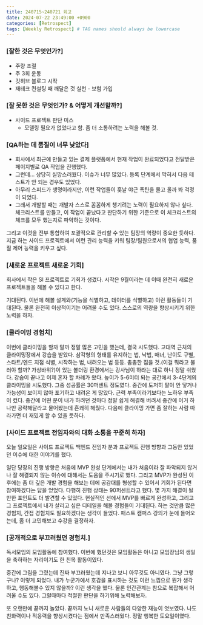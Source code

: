 ```yaml
---
title: 240715~240721 회고
date: 2024-07-22 23:49:00 +0900
categories: [Retrospect]
tags: [Weekly Retrospect] # TAG names should always be lowercase
---
```


### [잘한 것은 무엇인가?]

- 주량 조절
- 주 3회 운동
- 깃허브 블로그 시작
- 재테크 컨설팅 때 깨달은 것 실천 - 보험 가입

### [잘 못한 것은 무엇인가? & 어떻게 개선할까?]

- 사이드 프로젝트 판단 미스
    - 모델링 필요가 없었다고 함. 좀 더 소통하려는 노력을 해볼 것.

### [QA하는 데 품질이 너무 낮았다]

- 회사에서 최근에 만들고 있는 결제 플랫폼에서 현재 작업이 완료되었다고 전달받은 페이지별로 QA 작업을 진행했다.
- 그런데… 상당히 실망스러웠다. 이슈가 너무 많았다. 등록 단계에서 막혀서 다음 테스트가 안 되는 경우도 있었다.
- 아무리 스피드가 생명이라지만, 이런 작업들이 훗날 야근 폭탄을 몰고 올까 봐 걱정이 되었다.
- 그래서 개발할 때는 개발자 스스로 꼼꼼하게 챙기려는 노력이 필요하지 않나 싶다. 체크리스트를 만들고, 이 작업이 끝났다고 판단하기 위한 기준으로 이 체크리스트의 체크를 모두 했는지로 파악하는 것이다.

그리고 이것을 전부 통합하여 포괄적으로 관리할 수 있는 팀장의 역량이 중요한 듯하다. 지금 하는 사이드 프로젝트에서 이런 관리 능력을 키워 팀장/팀원으로서의 협업 능력, 품질 제어 능력을 키우고 싶다.

### [새로운 프로젝트 새로운 기회]

회사에서 작은 SI 프로젝트로 기회가 생겼다. 시작은 9월이라는 데 이때 완전히 새로운 프로젝트들을 해볼 수 있다고 한다.

기대된다. 이번에 해볼 설계와(기능을 식별하고, 데이터를 식별하고) 이런 활동들이 기대된다. 물론 완전히 이상적이기는 어려울 수도 있다. 스스로의 역량을 향상시키기 위한 노력을 하자.

### [클라이밍 경험치]

이번에 클라이밍을 할까 말까 정말 많은 고민을 했는데, 결국 시도했다. 고대역 근처의 클라이밍장에서 강습을 받았다. 삼각형의 형태를 유지하는 법, 낙법, 매너, 난이도 구별, 스타트/엔드 지점 식별, 시작하는 법, 내려오는 법 등등. 촘촘한 집을 것.(이걸 뭐라고 불러야 할까? 가상바위?)이 있는 볼더링 환경에서는 강사님이 하라는 대로 하니 정말 쉬웠다. 강습이 끝나고 이제 혼자 할 차례가 왔다. 높이가 5-6미터 되는 공간에서 3-4단계의 클라이밍을 시도했다. 그중 성공률은 30퍼센트 정도였다. 중간에 도저히 팔이 안 닿거나 가능성이 보이지 않아 포기하고 내려온 게 많았다. 근력 부족이라기보다는 노하우 부족이 컸다. 중간에 어떤 분이 내가 하려던 것마다 정말 쉽게 해결해 버려서 중간에 이거 하나만 공략해달라고 물어봤는데 흔쾌히 해줬다. 다음에 클라이밍 가면 좀 잘하는 사람 따라가면 더 재밌게 할 수 있을 듯하다.

### [사이드 프로젝트 전임자와의 대화 소통을 꾸준히 하자]

오늘 일요일은 사이드 프로젝트 백엔드 전임자 분과 프로젝트 진행 방향과 그동안 있었던 이슈에 대한 이야기를 했다.

일단 당장의 진행 방향은 처음에 MVP 완성 단계에서는 내가 처음이라 잘 파악되지 않거나 잘 해결되지 않는 이슈에 대해서는 도움을 주시기로 했다. 그리고 MVP가 완성된 이후에는 좀 더 깊은 개발 경험을 해보는 데에 공감대를 형성할 수 있어서 기회가 된다면 참여하겠다는 답을 얻었다. 다행히 진행 상태는 90퍼센트라고 했다. 몇 가지 해결이 될 만한 포인트도 더 발견할 수 있었다. 현실적인 선에서 MVP를 빠르게 완성하고, 그리고 그 프로젝트에서 내가 살리고 싶은 디테일을 해볼 경험들이 기대된다. 하는 것만큼 많은 경험치, 간접 경험치도 필요하겠다는 생각이 들었다. 패스트 캠퍼스 강의가 눈에 들어오는데, 좀 더 고민해보고 수강을 결정하자.

### [공개적으로 부끄러웠던 경험치.]

독서모임의  모임활동에 참여했다. 이번에 했던것은 모임활동은 아니고 모임장님의 생일을 축하하는 자리이기도 한 친목 활동이였다.

중간에 그림을 그렸는데 진짜 부끄러웠는데 지나고 보니 아무것도 아니였다. 그냥 그렇구나? 이렇게 되었다. 내가 누군가에서 호감을 표시하는 것도 이런 느낌으로 뭔가 생각하고, 행동해볼수 있지 않을까? 이런 생각을 했다. 물론 인간관계는 참으로 복잡해서 어려울 수도 있다. 그럴때마다 적절한 판단을 하기위해 노력해보자.

또 오랜만에 끝까지 놀았다. 끝까지 노니 새로운 사람들의 다양한 재능이 엿보였다. 나도 친화력이나 적응력을 향상시켰다는 점에서 만족스러웠다. 정말 행복한 토요일이였다.
